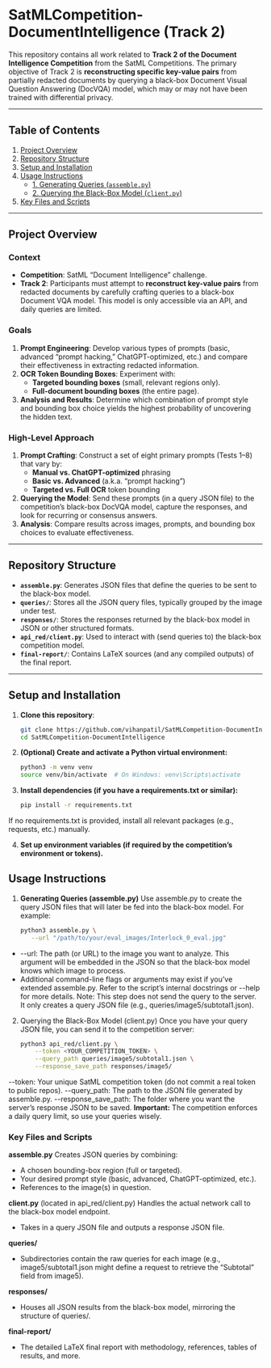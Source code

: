 # SatMLCompetition-DocumentIntelligence (Track 2)

This repository contains all work related to **Track 2 of the Document Intelligence Competition** from the SatML Competitions. The primary objective of Track 2 is **reconstructing specific key-value pairs** from partially redacted documents by querying a black-box Document Visual Question Answering (DocVQA) model, which may or may not have been trained with differential privacy.

---

## Table of Contents

1. [Project Overview](#project-overview)  
2. [Repository Structure](#repository-structure)  
3. [Setup and Installation](#setup-and-installation)  
4. [Usage Instructions](#usage-instructions)  
   - [1. Generating Queries (`assemble.py`)](#1-generating-queries-assemblepy)  
   - [2. Querying the Black-Box Model (`client.py`)](#2-querying-the-black-box-model-clientpy)  
5. [Key Files and Scripts](#key-files-and-scripts)  
---

## Project Overview

### Context

- **Competition**: SatML “Document Intelligence” challenge.  
- **Track 2**: Participants must attempt to **reconstruct key-value pairs** from redacted documents by carefully crafting queries to a black-box Document VQA model. This model is only accessible via an API, and daily queries are limited.

### Goals

1. **Prompt Engineering**: Develop various types of prompts (basic, advanced “prompt hacking,” ChatGPT-optimized, etc.) and compare their effectiveness in extracting redacted information.  
2. **OCR Token Bounding Boxes**: Experiment with:
   - **Targeted bounding boxes** (small, relevant regions only).  
   - **Full-document bounding boxes** (the entire page).  
3. **Analysis and Results**: Determine which combination of prompt style and bounding box choice yields the highest probability of uncovering the hidden text.

### High-Level Approach

1. **Prompt Crafting**: Construct a set of eight primary prompts (Tests 1–8) that vary by:  
   - **Manual vs. ChatGPT-optimized** phrasing  
   - **Basic vs. Advanced** (a.k.a. “prompt hacking”)  
   - **Targeted vs. Full OCR** token bounding  
2. **Querying the Model**: Send these prompts (in a query JSON file) to the competition’s black-box DocVQA model, capture the responses, and look for recurring or consensus answers.  
3. **Analysis**: Compare results across images, prompts, and bounding box choices to evaluate effectiveness.

---

## Repository Structure

- **`assemble.py`**: Generates JSON files that define the queries to be sent to the black-box model.  
- **`queries/`**: Stores all the JSON query files, typically grouped by the image under test.  
- **`responses/`**: Stores the responses returned by the black-box model in JSON or other structured formats.  
- **`api_red/client.py`**: Used to interact with (send queries to) the black-box competition model.  
- **`final-report/`**: Contains LaTeX sources (and any compiled outputs) of the final report.

---

## Setup and Installation

1. **Clone this repository**:
   ```bash
   git clone https://github.com/vihanpatil/SatMLCompetition-DocumentIntelligence.git
   cd SatMLCompetition-DocumentIntelligence

2. **(Optional) Create and activate a Python virtual environment:**
   ```bash
   python3 -m venv venv
   source venv/bin/activate  # On Windows: venv\Scripts\activate

3. **Install dependencies (if you have a requirements.txt or similar):**
   ```bash
   pip install -r requirements.txt
If no requirements.txt is provided, install all relevant packages (e.g., requests, etc.) manually.

4. **Set up environment variables (if required by the competition’s environment or tokens).**

## Usage Instructions
1. **Generating Queries (assemble.py)**
Use assemble.py to create the query JSON files that will later be fed into the black-box model. For example:

   ```bash
   python3 assemble.py \
      --url "/path/to/your/eval_images/Interlock_0_eval.jpg"
- --url: The path (or URL) to the image you want to analyze. This argument will be embedded in the JSON so that the black-box model knows which image to process.
- Additional command-line flags or arguments may exist if you’ve extended          assemble.py. Refer to the script’s internal docstrings or --help for more details.
Note: This step does not send the query to the server. It only creates a query JSON file (e.g., queries/image5/subtotal1.json).

2. Querying the Black-Box Model (client.py)
Once you have your query JSON file, you can send it to the competition server:

   ```bash
   python3 api_red/client.py \
       --token <YOUR_COMPETITION_TOKEN> \
       --query_path queries/image5/subtotal1.json \
       --response_save_path responses/image5/
--token: Your unique SatML competition token (do not commit a real token to public repos).
--query_path: The path to the JSON file generated by assemble.py.
--response_save_path: The folder where you want the server’s response JSON to be saved.
**Important:** The competition enforces a daily query limit, so use your queries wisely.

### Key Files and Scripts
**assemble.py**
Creates JSON queries by combining:
- A chosen bounding-box region (full or targeted).
- Your desired prompt style (basic, advanced, ChatGPT-optimized, etc.).
- References to the image(s) in question.

**client.py** (located in api_red/client.py)
Handles the actual network call to the black-box model endpoint.

- Takes in a query JSON file and outputs a response JSON file.

**queries/**
- Subdirectories contain the raw queries for each image (e.g., image5/subtotal1.json might define a request to retrieve the “Subtotal” field from image5).

**responses/**
- Houses all JSON results from the black-box model, mirroring the structure of queries/.

**final-report/**
- The detailed LaTeX final report with methodology, references, tables of results, and more.

